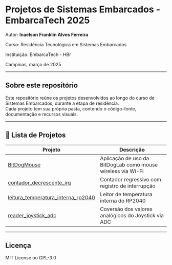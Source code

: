 
# Projetos de Sistemas Embarcados - EmbarcaTech 2025

Autor: **Inaelson Franklin Alves Ferreira**

Curso: Residência Tecnológica em Sistemas Embarcados

Instituição: EmbarcaTech - HBr

Campinas, março de 2025

---

## Sobre este repositório

Este repositório reúne os projetos desenvolvidos ao longo do curso de Sistemas Embarcados, durante a etapa de residência.  
Cada projeto tem sua própria pasta, contendo o código-fonte, documentação e recursos visuais.

---

## 📂 Lista de Projetos

| Projeto | Descrição |
|---------|-----------|
| [BitDogMouse](./projetos/BitDogMouse/) | Aplicação de uso da BitDogLab como mouse wireless via Wi-Fi |
| [contador_decrescente_irq](./projetos/contador_decrescente_irq/) | Contador regressivo com registro de interrupção |
| [leitura_temperatura_interna_rp2040](./projetos/leitura_temperatura_interna_rp2040/) | Leitor de temperatura interna do RP2040 |
| [reader_joystick_adc](./projetos/reader_joystick_adc/) | Coversão dos valores analógicos do Joystick via ADC |

---

## Licença

MIT License ou GPL-3.0
